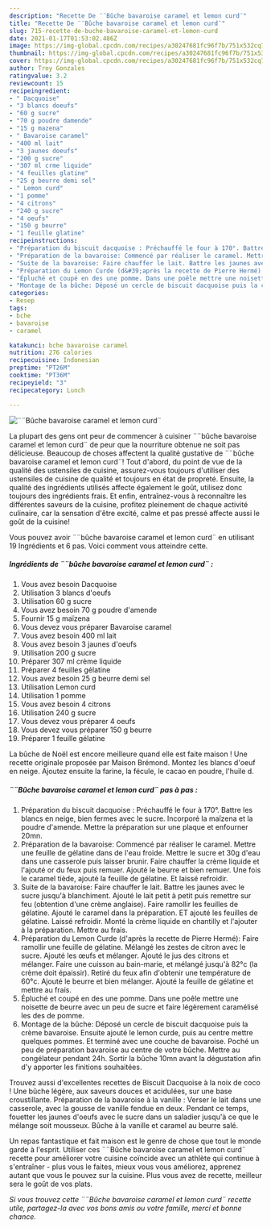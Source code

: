 ```yaml
---
description: "Recette De ¨¨Bûche bavaroise caramel et lemon curd¨"
title: "Recette De ¨¨Bûche bavaroise caramel et lemon curd¨"
slug: 715-recette-de-buche-bavaroise-caramel-et-lemon-curd
date: 2021-01-17T01:53:02.486Z
image: https://img-global.cpcdn.com/recipes/a30247681fc96f7b/751x532cq70/buche-bavaroise-caramel-et-lemon-curd-photo-principale-de-la-recette.jpg
thumbnail: https://img-global.cpcdn.com/recipes/a30247681fc96f7b/751x532cq70/buche-bavaroise-caramel-et-lemon-curd-photo-principale-de-la-recette.jpg
cover: https://img-global.cpcdn.com/recipes/a30247681fc96f7b/751x532cq70/buche-bavaroise-caramel-et-lemon-curd-photo-principale-de-la-recette.jpg
author: Troy Gonzales
ratingvalue: 3.2
reviewcount: 15
recipeingredient:
- " Dacquoise"
- "3 blancs doeufs"
- "60 g sucre"
- "70 g poudre damende"
- "15 g mazena"
- " Bavaroise caramel"
- "400 ml lait"
- "3 jaunes doeufs"
- "200 g sucre"
- "307 ml crme liquide"
- "4 feuilles glatine"
- "25 g beurre demi sel"
- " Lemon curd"
- "1 pomme"
- "4 citrons"
- "240 g sucre"
- "4 oeufs"
- "150 g beurre"
- "1 feuille glatine"
recipeinstructions:
- "Préparation du biscuit dacquoise : Préchauffé le four à 170°. Battre les blancs en neige, bien fermes avec le sucre. Incorporé la maïzena et la poudre d&#39;amende. Mettre la préparation sur une plaque et enfourner 20mn."
- "Préparation de la bavaroise: Commencé par réaliser le caramel. Mettre une feuille de gélatine dans de l&#39;eau froide. Mettre le sucre et 30g d&#39;eau dans une casserole puis laisser brunir. Faire chauffer la crème liquide et l&#39;ajouté or du feux puis remuer. Ajouté le beurre et bien remuer. Une fois le caramel tiède, ajouté la feuille de gélatine. Et laissé refroidir."
- "Suite de la bavaroise: Faire chauffer le lait. Battre les jaunes avec le sucre jusqu&#39;à blanchiment. Ajouté le lait petit à petit puis remettre sur feu (obtention d&#39;une crème anglaise). Faire ramollir les feuilles de gélatine. Ajouté le caramel dans la préparation. ET ajouté les feuilles de gélatine. Laissé refroidir. Monté la crème liquide en chantilly et l&#39;ajouter à la préparation. Mettre au frais."
- "Préparation du Lemon Curde (d&#39;après la recette de Pierre Hermé): Faire ramollir une feuille de gélatine. Mélangé les zestes de citron avec le sucre. Ajouté les œufs et mélanger. Ajouté le jus des citrons et mélanger. Faire une cuisson au bain-marie, et mélangé jusqu&#39;à 82°c (la crème doit épaissir). Retiré du feux afin d&#39;obtenir une température de 60°c. Ajouté le beurre et bien mélanger. Ajouté la feuille de gélatine et mettre au frais."
- "Épluché et coupé en des une pomme. Dans une poêle mettre une noisette de beurre avec un peu de sucre et faire légèrement caramélisé les des de pomme."
- "Montage de la bûche: Déposé un cercle de biscuit dacquoise puis la crème bavaroise. Ensuite ajouté le lemon curde, puis au centre mettre quelques pommes. Et terminé avec une couche de bavaroise. Poché un peu de préparation bavaroise au centre de votre bûche. Mettre au congélateur pendant 24h. Sortir la bûche 10mn avant la dégustation afin d&#39;y apporter les finitions souhaitées."
categories:
- Resep
tags:
- bche
- bavaroise
- caramel

katakunci: bche bavaroise caramel 
nutrition: 276 calories
recipecuisine: Indonesian
preptime: "PT26M"
cooktime: "PT36M"
recipeyield: "3"
recipecategory: Lunch

---
```



![¨¨Bûche bavaroise caramel et lemon curd¨](https://img-global.cpcdn.com/recipes/a30247681fc96f7b/751x532cq70/buche-bavaroise-caramel-et-lemon-curd-photo-principale-de-la-recette.jpg)

La plupart des gens ont peur de commencer à cuisiner ¨¨bûche bavaroise caramel et lemon curd¨ de peur que la nourriture obtenue ne soit pas délicieuse. Beaucoup de choses affectent la qualité gustative de ¨¨bûche bavaroise caramel et lemon curd¨! Tout d'abord, du point de vue de la qualité des ustensiles de cuisine, assurez-vous toujours d'utiliser des ustensiles de cuisine de qualité et toujours en état de propreté. Ensuite, la qualité des ingrédients utilisés affecte également le goût, utilisez donc toujours des ingrédients frais. Et enfin, entraînez-vous à reconnaître les différentes saveurs de la cuisine, profitez pleinement de chaque activité culinaire, car la sensation d'être excité, calme et pas pressé affecte aussi le goût de la cuisine!

<!--inarticleads1-->

Vous pouvez avoir ¨¨bûche bavaroise caramel et lemon curd¨ en utilisant 19 Ingrédients et 6 pas. Voici comment vous atteindre cette.

##### Ingrédients de ¨¨bûche bavaroise caramel et lemon curd¨ :

1. Vous avez besoin  Dacquoise
1. Utilisation 3 blancs d&#39;oeufs
1. Utilisation 60 g sucre
1. Vous avez besoin 70 g poudre d&#39;amende
1. Fournir 15 g maïzena
1. Vous devez vous préparer  Bavaroise caramel
1. Vous avez besoin 400 ml lait
1. Vous avez besoin 3 jaunes d&#39;oeufs
1. Utilisation 200 g sucre
1. Préparer 307 ml crème liquide
1. Préparer 4 feuilles gélatine
1. Vous avez besoin 25 g beurre demi sel
1. Utilisation  Lemon curd
1. Utilisation 1 pomme
1. Vous avez besoin 4 citrons
1. Utilisation 240 g sucre
1. Vous devez vous préparer 4 oeufs
1. Vous devez vous préparer 150 g beurre
1. Préparer 1 feuille gélatine


La bûche de Noël est encore meilleure quand elle est faite maison ! Une recette originale proposée par Maison Brémond. Montez les blancs d&#39;oeuf en neige. Ajoutez ensuite la farine, la fécule, le cacao en poudre, l&#39;huile d. 

<!--inarticleads2-->

##### ¨¨Bûche bavaroise caramel et lemon curd¨ pas à pas :

1. Préparation du biscuit dacquoise : Préchauffé le four à 170°. Battre les blancs en neige, bien fermes avec le sucre. Incorporé la maïzena et la poudre d&#39;amende. Mettre la préparation sur une plaque et enfourner 20mn.
1. Préparation de la bavaroise: Commencé par réaliser le caramel. Mettre une feuille de gélatine dans de l&#39;eau froide. Mettre le sucre et 30g d&#39;eau dans une casserole puis laisser brunir. Faire chauffer la crème liquide et l&#39;ajouté or du feux puis remuer. Ajouté le beurre et bien remuer. Une fois le caramel tiède, ajouté la feuille de gélatine. Et laissé refroidir.
1. Suite de la bavaroise: Faire chauffer le lait. Battre les jaunes avec le sucre jusqu&#39;à blanchiment. Ajouté le lait petit à petit puis remettre sur feu (obtention d&#39;une crème anglaise). Faire ramollir les feuilles de gélatine. Ajouté le caramel dans la préparation. ET ajouté les feuilles de gélatine. Laissé refroidir. Monté la crème liquide en chantilly et l&#39;ajouter à la préparation. Mettre au frais.
1. Préparation du Lemon Curde (d&#39;après la recette de Pierre Hermé): Faire ramollir une feuille de gélatine. Mélangé les zestes de citron avec le sucre. Ajouté les œufs et mélanger. Ajouté le jus des citrons et mélanger. Faire une cuisson au bain-marie, et mélangé jusqu&#39;à 82°c (la crème doit épaissir). Retiré du feux afin d&#39;obtenir une température de 60°c. Ajouté le beurre et bien mélanger. Ajouté la feuille de gélatine et mettre au frais.
1. Épluché et coupé en des une pomme. Dans une poêle mettre une noisette de beurre avec un peu de sucre et faire légèrement caramélisé les des de pomme.
1. Montage de la bûche: Déposé un cercle de biscuit dacquoise puis la crème bavaroise. Ensuite ajouté le lemon curde, puis au centre mettre quelques pommes. Et terminé avec une couche de bavaroise. Poché un peu de préparation bavaroise au centre de votre bûche. Mettre au congélateur pendant 24h. Sortir la bûche 10mn avant la dégustation afin d&#39;y apporter les finitions souhaitées.


Trouvez aussi d&#39;excellentes recettes de Biscuit Dacquoise à la noix de coco ! Une bûche légère, aux saveurs douces et acidulées, sur une base croustillante. Préparation de la bavaroise à la vanille : Verser le lait dans une casserole, avec la gousse de vanille fendue en deux. Pendant ce temps, fouetter les jaunes d&#39;oeufs avec le sucre dans un saladier jusqu&#39;à ce que le mélange soit mousseux. Bûche à la vanille et caramel au beurre salé. 

<!--inarticleads1-->

<p>
Un repas fantastique et fait maison est le genre de chose que tout le monde garde à l'esprit. Utiliser ces ¨¨Bûche bavaroise caramel et lemon curd¨ recette pour améliorer votre cuisine coïncide avec un athlète qui continue à s'entraîner - plus vous le faites, mieux vous vous améliorez, apprenez autant que vous le pouvez sur la cuisine. Plus vous avez de recette, meilleur sera le goût de vos plats.
</p>

<p>
<i>Si vous trouvez cette ¨¨Bûche bavaroise caramel et lemon curd¨ recette utile, partagez-la avec vos bons amis ou votre famille, merci et bonne chance.</i>
</p>
